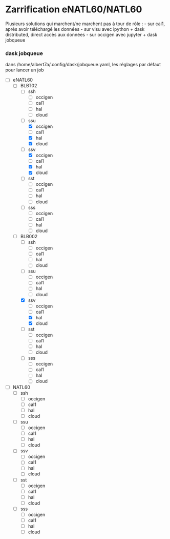 # Zarrification eNATL60/NATL60
Plusieurs solutions qui marchent/ne marchent pas à tour de rôle :
	- sur cal1, après avoir téléchargé les données
	- sur visu avec ipython + dask distributed, direct accès aux données
	- sur occigen avec jupyter + dask jobqueue


### dask jobqueue

dans /home/albert7a/.config/dask/jobqueue.yaml, les réglages par défaut pour lancer un job


- [ ] eNATL60
	- [ ] BLBT02
		- [ ] ssh
			- [ ] occigen
			- [ ] 	cal1
			- [ ] hal
			- [ ] cloud	
		- [ ] ssu		
			- [x]  occigen
			- [ ] 	cal1
			- [x] hal
			- [x] cloud
		- [ ] ssv			
			- [x] occigen
			- [ ] 	cal1
			- [x] hal
			- [x] cloud
		- [ ] sst		
			- [ ] occigen
			- [ ] 	cal1
			- [ ] hal
			- [ ] cloud
		- [ ] sss	
			- [ ]  occigen
			- [ ] 	cal1
			- [ ] hal
			- [ ] cloud
	- [ ] BLB002
		- [ ] ssh			
			- [ ]  occigen
			- [ ] 	cal1
			- [ ] hal
			- [ ] cloud
		- [ ] ssu		
			- [ ] occigen
			- [ ] 	cal1
			- [ ] hal
			- [ ] cloud
		- [x] ssv	
			- [ ]  occigen
			- [ ] 	cal1
			- [x] hal
			- [x] cloud
		- [ ] sst		
			- [ ]  occigen
			- [ ] 	cal1
			- [ ] hal
			- [ ] cloud
		- [ ] sss			
			- [ ]  occigen
			- [ ] 	cal1
			- [ ] hal
			- [ ] cloud
- [ ] NATL60 		
	- [ ] ssh			
		- [ ] occigen
		- [ ] 	cal1
		- [ ] hal
		- [ ] cloud
	- [ ] ssu			
		- [ ] occigen
		- [ ] 	cal1
		- [ ] hal
		- [ ] cloud
	- [ ] ssv	
		- [ ] occigen
		- [ ] 	cal1
		- [ ] hal
		- [ ] cloud
	- [ ] sst			
		- [ ] occigen
		- [ ] 	cal1
		- [ ] hal
		- [ ] cloud
	- [ ] sss
		- [ ]  occigen
		- [ ] 	cal1
		- [ ] hal
		- [ ] cloud